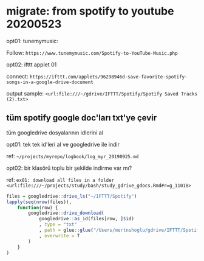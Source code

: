 
# migrate: from spotify to youtube 20200523 

opt01: tunemymusic:

Follow: `https://www.tunemymusic.com/Spotify-to-YouTube-Music.php`

opt02: ifttt applet 01

connect: `https://ifttt.com/applets/96298946d-save-favorite-spotify-songs-in-a-google-drive-document`

output sample: `<url:file:///~/gdrive/IFTTT/Spotify/Spotify Saved Tracks (2).txt>`

## tüm spotify google doc'ları txt'ye çevir

tüm googledrive dosyalarının idlerini al

opt01: tek tek id'leri al ve googledrive ile indir

ref: `~/projects/myrepo/logbook/log_myr_20190925.md`

opt02: bir klasörü toplu bir şekilde indirme var mı?

ref: `ex01: download all files in a folder <url:file:///~/projects/study/bash/study_gdrive_gdocs.Rmd#r=g_11018>`

``` r
files = googledrive::drive_ls("~/IFTTT/Spotify")
lapply(seq(nrow(files)), 
	function(row) {
		googledrive::drive_download(
			googledrive::as_id(files[row, ]$id)
			, type = "txt"
			, path = glue::glue("/Users/mertnuhoglu/gdrive/IFTTT/Spotify/{files[row, ]$name}.txt")
			, overwrite = T
		)
	}
)
``` 

